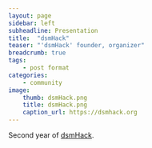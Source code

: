 ```yaml
---
layout: page
sidebar: left
subheadline: Presentation
title:  "dsmHack"
teaser: "'dsmHack' founder, organizer"
breadcrumb: true
tags:
    - post format
categories:
    - community
image:
    thumb: dsmHack.png
    title: dsmHack.png
    caption_url: https://dsmhack.org
---
```

Second year of <a href='https://dsmhack.org/' target='new'>dsmHack</a>. 